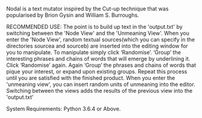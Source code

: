 Nodal is a text mutator inspired by the Cut-up technique that was popularised by Brion Gysin and William S. Burroughs.

RECOMMENDED USE: The point is to build up text in the 'output.txt' by switching between the 'Node View' and the 'Unmeaning View'. When you enter the 'Node View', random textual sources(which you can specify in the directories sourcea and sourceb) are inserted into the editing window for you to manipulate. To manipulate simply click ‘Randomise’. ‘Group’ the interesting phrases and chains of words that will emerge by underlining it. Click ‘Randomise’ again. Again ‘Group’ the phrases and chains of words that pique your interest, or expand upon existing groups. Repeat this process until you are satisfied with the finished product. When you enter the 'unmeaning view', you can insert random units of unmeaning into the editor. Switching between the views adds the results of the previous view into the 'output.txt'

System Requirements: Python 3.6.4 or Above.
